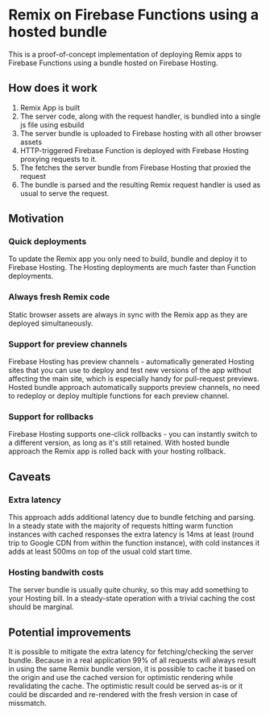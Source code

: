 # Remix on Firebase Functions using a hosted bundle

This is a proof-of-concept implementation of deploying Remix apps to Firebase Functions using a bundle hosted on Firebase Hosting.

## How does it work
1. Remix App is built
2. The server code, along with the request handler, is bundled into a single js file using esbuild
3. The server bundle is uploaded to Firebase hosting with all other browser assets
4. HTTP-triggered Firebase Function is deployed with Firebase Hosting proxying requests to it.
5. The fetches the server bundle from Firebase Hosting that proxied the request
6. The bundle is parsed and the resulting Remix request handler is used as usual to serve the request.

## Motivation

### Quick deployments
To update the Remix app you only need to build, bundle and deploy it to Firebase Hosting. The Hosting deployments are much faster than Function deployments.

### Always fresh Remix code
Static browser assets are always in sync with the Remix app as they are deployed simultaneously.

### Support for preview channels
Firebase Hosting has preview channels - automatically generated Hosting sites that you can use to deploy and test new versions of the app without affecting the main site, which is especially handy for pull-request previews. Hosted bundle approach automatically supports preview channels, no need to redeploy or deploy multiple functions for each preview channel.

### Support for rollbacks
Firebase Hosting supports one-click rollbacks - you can instantly switch to a different version, as long as it's still retained. With hosted bundle approach the Remix app is rolled back with your hosting rollback.

## Caveats

### Extra latency
This approach adds additional latency due to bundle fetching and parsing. In a steady state with the majority of requests hitting warm function instances with cached responses the extra latency is 14ms at least (round trip to Google CDN from within the function instance), with cold instances it adds at least 500ms on top of the usual cold start time.

### Hosting bandwith costs
The server bundle is usually quite chunky, so this may add something to your Hosting bill. In a steady-state operation with a trivial caching the cost should be marginal.

## Potential improvements
It is possible to mitigate the extra latency for fetching/checking the server bundle. Because in a real application 99% of all requests will always result in using the same Remix bundle version, it is possible to cache it based on the origin and use the cached version for optimistic rendering while revalidating the cache. The optimistic result could be served as-is or it could be discarded and re-rendered with the fresh version in case of missmatch.